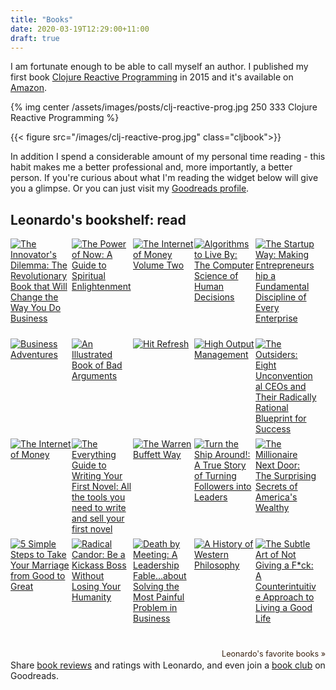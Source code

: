 ```yaml
---
title: "Books"
date: 2020-03-19T12:29:00+11:00
draft: true
---
```


I am fortunate enough to be able to call myself an author.  I published my first book [Clojure Reactive Programming](https://www.amazon.com/Clojure-Reactive-Programming-Leonardo-Borges/dp/1783986662/) in 2015 and it's available on [Amazon](https://www.amazon.com/Clojure-Reactive-Programming-Leonardo-Borges/dp/1783986662/).

{% img center /assets/images/posts/clj-reactive-prog.jpg 250 333 Clojure Reactive Programming %}

<style>
figure.cljbook img {
  width: 250px;
  height: 333px;
  display: block;
  margin-left: auto;
  margin-right: auto;  
}
</style>

{{< figure src="/images/clj-reactive-prog.jpg" class="cljbook">}}

In addition I spend a considerable amount of my personal time reading - this habit makes me a better professional and, more importantly, a better person. If you're curious about what I'm reading the widget below will give you a glimpse. Or you can just visit my [Goodreads profile](https://www.goodreads.com/author/show/13699066.Leonardo_Borges). 

<style type="text/css" media="screen">
.gr_grid_container {
/* customize grid container div here. eg: width: 500px; */
}

.gr_grid_book_container {
/* customize book cover container div here */
float: left;
width: 98px;
height: 160px;
padding: 0px 0px;
overflow: hidden;
}
</style>
<div id="gr_grid_widget_1518992956">
<!-- Show static html as a placeholder in case js is not enabled - javascript include will override this if things work -->
<h2>
<a style="text-decoration: none;" rel="nofollow" href="https://www.goodreads.com/review/list/15882031-leonardo?shelf=read&utm_medium=api&utm_source=grid_widget">Leonardo's bookshelf: read</a>
</h2>
<div class="gr_grid_container">
<div class="gr_grid_book_container"><a title="The Innovator's Dilemma: The Revolutionary Book that Will Change the Way You Do Business" rel="nofollow" href="https://www.goodreads.com/book/show/2615.The_Innovator_s_Dilemma"><img alt="The Innovator's Dilemma: The Revolutionary Book that Will Change the Way You Do Business" border="0" src="https://images.gr-assets.com/books/1347654027m/2615.jpg" /></a></div>
<div class="gr_grid_book_container"><a title="The Power of Now: A Guide to Spiritual Enlightenment" rel="nofollow" href="https://www.goodreads.com/book/show/6708.The_Power_of_Now"><img alt="The Power of Now: A Guide to Spiritual Enlightenment" border="0" src="https://images.gr-assets.com/books/1386925535m/6708.jpg" /></a></div>
<div class="gr_grid_book_container"><a title="The Internet of Money Volume Two" rel="nofollow" href="https://www.goodreads.com/book/show/36804136-the-internet-of-money-volume-two"><img alt="The Internet of Money Volume Two" border="0" src="https://images.gr-assets.com/books/1512311714m/36804136.jpg" /></a></div>
<div class="gr_grid_book_container"><a title="Algorithms to Live By: The Computer Science of Human Decisions" rel="nofollow" href="https://www.goodreads.com/book/show/25666050-algorithms-to-live-by"><img alt="Algorithms to Live By: The Computer Science of Human Decisions" border="0" src="https://images.gr-assets.com/books/1454296875m/25666050.jpg" /></a></div>
<div class="gr_grid_book_container"><a title="The Startup Way: Making Entrepreneurship a Fundamental Discipline of Every Enterprise" rel="nofollow" href="https://www.goodreads.com/book/show/34267304-the-startup-way"><img alt="The Startup Way: Making Entrepreneurship a Fundamental Discipline of Every Enterprise" border="0" src="https://images.gr-assets.com/books/1498813353m/34267304.jpg" /></a></div>
<div class="gr_grid_book_container"><a title="Business Adventures" rel="nofollow" href="https://www.goodreads.com/book/show/4191136-business-adventures"><img alt="Business Adventures" border="0" src="https://images.gr-assets.com/books/1405094011m/4191136.jpg" /></a></div>
<div class="gr_grid_book_container"><a title="An Illustrated Book of Bad Arguments" rel="nofollow" href="https://www.goodreads.com/book/show/18753581-an-illustrated-book-of-bad-arguments"><img alt="An Illustrated Book of Bad Arguments" border="0" src="https://images.gr-assets.com/books/1383614988m/18753581.jpg" /></a></div>
<div class="gr_grid_book_container"><a title="Hit Refresh" rel="nofollow" href="https://www.goodreads.com/book/show/30835567-hit-refresh"><img alt="Hit Refresh" border="0" src="https://images.gr-assets.com/books/1506565784m/30835567.jpg" /></a></div>
<div class="gr_grid_book_container"><a title="High Output Management" rel="nofollow" href="https://www.goodreads.com/book/show/324750.High_Output_Management"><img alt="High Output Management" border="0" src="https://images.gr-assets.com/books/1347800461m/324750.jpg" /></a></div>
<div class="gr_grid_book_container"><a title="The Outsiders: Eight Unconventional CEOs and Their Radically Rational Blueprint for Success" rel="nofollow" href="https://www.goodreads.com/book/show/13586932-the-outsiders"><img alt="The Outsiders: Eight Unconventional CEOs and Their Radically Rational Blueprint for Success" border="0" src="https://images.gr-assets.com/books/1393447357m/13586932.jpg" /></a></div>
<div class="gr_grid_book_container"><a title="The Internet of Money" rel="nofollow" href="https://www.goodreads.com/book/show/31869077-the-internet-of-money"><img alt="The Internet of Money" border="0" src="https://images.gr-assets.com/books/1473282681m/31869077.jpg" /></a></div>
<div class="gr_grid_book_container"><a title="The Everything Guide to Writing Your First Novel: All the tools you need to write and sell your first novel (Everything®)" rel="nofollow" href="https://www.goodreads.com/book/show/21424191-the-everything-guide-to-writing-your-first-novel"><img alt="The Everything Guide to Writing Your First Novel: All the tools you need to write and sell your first novel" border="0" src="https://images.gr-assets.com/books/1440459206m/21424191.jpg" /></a></div>
<div class="gr_grid_book_container"><a title="The Warren Buffett Way" rel="nofollow" href="https://www.goodreads.com/book/show/18844019-the-warren-buffett-way"><img alt="The Warren Buffett Way" border="0" src="https://images.gr-assets.com/books/1384825701m/18844019.jpg" /></a></div>
<div class="gr_grid_book_container"><a title="Turn the Ship Around!: A True Story of Turning Followers into Leaders" rel="nofollow" href="https://www.goodreads.com/book/show/16158601-turn-the-ship-around"><img alt="Turn the Ship Around!: A True Story of Turning Followers into Leaders" border="0" src="https://images.gr-assets.com/books/1363560329m/16158601.jpg" /></a></div>
<div class="gr_grid_book_container"><a title="The Millionaire Next Door: The Surprising Secrets of America's Wealthy" rel="nofollow" href="https://www.goodreads.com/book/show/998.The_Millionaire_Next_Door"><img alt="The Millionaire Next Door: The Surprising Secrets of America's Wealthy" border="0" src="https://images.gr-assets.com/books/1348313018m/998.jpg" /></a></div>
<div class="gr_grid_book_container"><a title="5 Simple Steps to Take Your Marriage from Good to Great" rel="nofollow" href="https://www.goodreads.com/book/show/6908919-5-simple-steps-to-take-your-marriage-from-good-to-great"><img alt="5 Simple Steps to Take Your Marriage from Good to Great" border="0" src="https://images.gr-assets.com/books/1320484488m/6908919.jpg" /></a></div>
<div class="gr_grid_book_container"><a title="Radical Candor: Be a Kickass Boss Without Losing Your Humanity" rel="nofollow" href="https://www.goodreads.com/book/show/29939161-radical-candor"><img alt="Radical Candor: Be a Kickass Boss Without Losing Your Humanity" border="0" src="https://images.gr-assets.com/books/1482838407m/29939161.jpg" /></a></div>
<div class="gr_grid_book_container"><a title="Death by Meeting: A Leadership Fable...about Solving the Most Painful Problem in Business" rel="nofollow" href="https://www.goodreads.com/book/show/49040.Death_by_Meeting"><img alt="Death by Meeting: A Leadership Fable...about Solving the Most Painful Problem in Business" border="0" src="https://images.gr-assets.com/books/1348784131m/49040.jpg" /></a></div>
<div class="gr_grid_book_container"><a title="A History of Western Philosophy" rel="nofollow" href="https://www.goodreads.com/book/show/243685.A_History_of_Western_Philosophy"><img alt="A History of Western Philosophy" border="0" src="https://images.gr-assets.com/books/1344399003m/243685.jpg" /></a></div>
<div class="gr_grid_book_container"><a title="The Subtle Art of Not Giving a F*ck: A Counterintuitive Approach to Living a Good Life" rel="nofollow" href="https://www.goodreads.com/book/show/28257707-the-subtle-art-of-not-giving-a-f-ck"><img alt="The Subtle Art of Not Giving a F*ck: A Counterintuitive Approach to Living a Good Life" border="0" src="https://images.gr-assets.com/books/1465761302m/28257707.jpg" /></a></div>
<br style="clear: both"/><br/><a class="gr_grid_branding" style="font-size: .9em; color: #382110; text-decoration: none; float: right; clear: both" rel="nofollow" href="https://www.goodreads.com/user/show/15882031-leonardo">Leonardo's favorite books »</a>
<noscript><br/>Share <a rel="nofollow" href="/">book reviews</a> and ratings with Leonardo, and even join a <a rel="nofollow" href="/group">book club</a> on Goodreads.</noscript>
</div>

</div>
<script src="https://www.goodreads.com/review/grid_widget/15882031.Leonardo's%20bookshelf:%20read?cover_size=medium&hide_link=&hide_title=&num_books=20&order=d&shelf=read&sort=date_read&widget_id=1518992956" type="text/javascript" charset="utf-8"></script>
